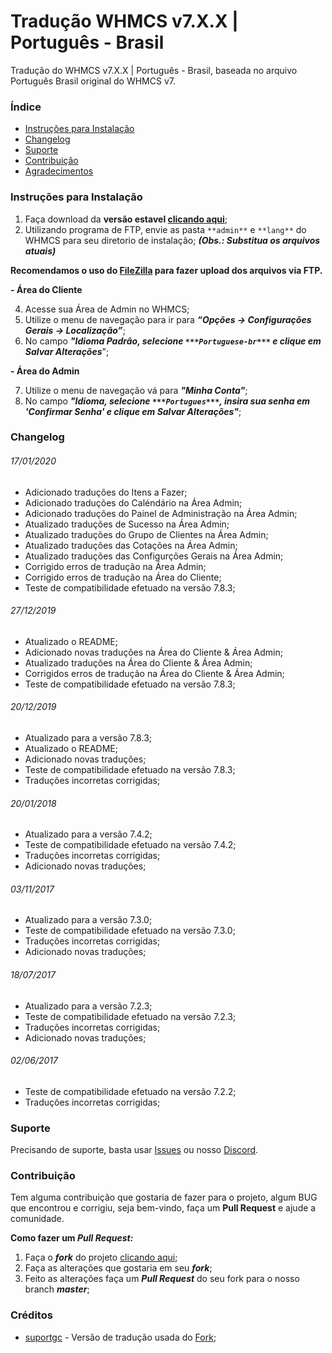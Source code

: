 # Tradução WHMCS v7.X.X | Português - Brasil
Tradução do WHMCS v7.X.X | Português - Brasil, baseada no arquivo Português Brasil original do WHMCS v7.

### Índice
- [Instruções para Instalação](#instruções-para-instalação)
- [Changelog](#changelog)
- [Suporte](#suporte)
- [Contribuição](#contribuição)
- [Agradecimentos](#agradecimentos)

### Instruções para Instalação
1. Faça download da **versão estavel [clicando aqui](https://github.com/paulocrash/Traducao-WHMCS-7.x-pt_BR/archive/master.zip)**;
3. Utilizando programa de FTP, envie as pasta `**admin**` e `**lang**` do WHMCS para seu diretorio de instalação; ***(Obs.: Substitua os arquivos atuais)***

**Recomendamos o uso do [FileZilla](https://filezilla-project.org/) para fazer upload dos arquivos via FTP.**

**- Área do Cliente**

4. Acesse sua Área de Admin no WHMCS;
5. Utilize o menu de navegação para ir para ***“Opções -> Configurações Gerais -> Localização”***;
6. No campo ***"Idioma Padrão, selecione `***Portuguese-br***` e clique em Salvar Alterações***";

**- Área do Admin**

7. Utilize o menu de navegação vá para ***"Minha Conta"***;
8. No campo ***"Idioma, selecione `***Portugues***`, insira sua senha em '***Confirmar Senha***' e clique em Salvar Alterações"***;

### Changelog
###### 17/01/2020
- Adicionado traduções do Itens a Fazer;
- Adicionado traduções do Caléndário na Área Admin;
- Adicionado traduções do Painel de Administração na Área Admin;
- Atualizado traduções de Sucesso na Área Admin;
- Atualizado traduções do Grupo de Clientes na Área Admin;
- Atualizado traduções das Cotações na Área Admin;
- Atualizado traduções das Configurções Gerais na Área Admin;
- Corrigido erros de tradução na Área Admin;
- Corrigido erros de tradução na Área do Cliente;
- Teste de compatibilidade efetuado na versão 7.8.3;

###### 27/12/2019
- Atualizado o README;
- Adicionado novas traduções na Área do Cliente & Área Admin;
- Atualizado traduções na Área do Cliente & Área Admin;
- Corrigidos erros de tradução na Área do Cliente & Área Admin;
- Teste de compatibilidade efetuado na versão 7.8.3;

###### 20/12/2019
- Atualizado para a versão 7.8.3;
- Atualizado o README;
- Adicionado novas traduções;
- Teste de compatibilidade efetuado na versão 7.8.3;
- Traduções incorretas corrigidas;

###### 20/01/2018
 - Atualizado para a versão 7.4.2;
 - Teste de compatibilidade efetuado na versão 7.4.2;
 - Traduções incorretas corrigidas;
 - Adicionado novas traduções;
 
###### 03/11/2017
 - Atualizado para a versão 7.3.0;
 - Teste de compatibilidade efetuado na versão 7.3.0;
 - Traduções incorretas corrigidas;
 - Adicionado novas traduções;
 
###### 18/07/2017
 - Atualizado para a versão 7.2.3;
 - Teste de compatibilidade efetuado na versão 7.2.3;
 - Traduções incorretas corrigidas;
 - Adicionado novas traduções;

###### 02/06/2017
 - Teste de compatibilidade efetuado na versão 7.2.2;
 - Traduções incorretas corrigidas;

### Suporte
Precisando de suporte, basta usar [Issues](https://github.com/paulocrash/Traducao-WHMCS-7.x-pt_BR/issues/new/choose) ou nosso [Discord](https://discord.gg/vzCanCk).

### Contribuição
Tem alguma contribuição que gostaria de fazer para o projeto, algum BUG que encontrou e corrigiu, seja bem-vindo, faça um **Pull Request** e ajude a comunidade.

**Como fazer um *Pull Request:***
1. Faça o ***fork*** do projeto [clicando aqui](https://github.com/paulocrash/Traducao-WHMCS-Portugues-BR/fork); 
2. Faça as alterações que gostaria em seu ***fork***;
3. Feito as alterações faça um ***Pull Request*** do seu fork para o nosso branch ***master***;

### Créditos
* [suportgc](https://github.com/suportgc) - Versão de tradução usada do [Fork](https://github.com/suportgc/Traducao-WHMCS-7.x-pt_BR);
